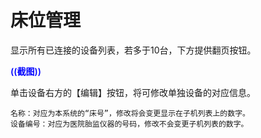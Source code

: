 # 床位管理

显示所有已连接的设备列表，若多于10台，下方提供翻页按钮。

<span style="color:blue;font-weight:600;">((截图))</span>

单击设备右方的【编辑】按钮，将可修改单独设备的对应信息。

```
名称：对应为本系统的“床号”，修改将会变更显示在子机列表上的数字。
设备编号：对应为医院胎监仪器的号码，修改不会变更子机列表的数字。
```
